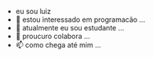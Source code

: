 - eu sou luiz
- 👀 estou interessado em programacão ...
- 🌱 atualmente eu sou estudante ...
- 💞️ proucuro colabora ...
- 📫 como chega até mim ...

<!---
luizperri10/luizperri10 is a ✨ special ✨ repository because its `README.md` (this file) appears on your GitHub profile.
You can click the Preview link to take a look at your changes.
--->
